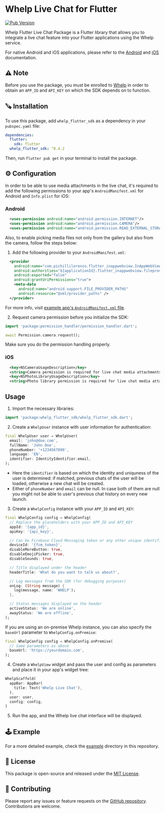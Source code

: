 # Whelp Live Chat for Flutter

[![Pub Version](https://img.shields.io/pub/v/whelp_flutter_sdk)](https://pub.dev/packages/whelp_flutter_sdk)

Whelp Flutter Live Chat Package is a Flutter library that allows you to integrate a live chat feature into your Flutter applications using the Whelp service.

For native Android and iOS applications, please refer to the <a href="https://github.com/Whelp-Inc/whelp-flutter-sdk/blob/main/doc/native_android.md" target="_blank">Android</a> and <a href="https://github.com/Whelp-Inc/whelp-flutter-sdk/blob/main/doc/native_ios.md">iOS</a> documentation.

## ⚠️ Note

Before you use the package, you must be enrolled to [Whelp](https://whelp.co) in order to obtain an `APP_ID` and `API_KEY` on which the SDK depends on to function. 

## 🪚 Installation

To use this package, add `whelp_flutter_sdk` as a dependency in your `pubspec.yaml` file:

```yaml
dependencies:
  flutter:
    sdk: flutter
  whelp_flutter_sdk: ^0.4.2
```

Then, run `flutter pub get` in your terminal to install the package.

## ⚙️ Configuration

In order to be able to use media attachments in the live chat, it's required to add the following permissions to your app's `AndroidManifest.xml` for Android and `Info.plist` for iOS:

### Android

```xml
  <uses-permission android:name="android.permission.INTERNET"/>
  <uses-permission android:name="android.permission.CAMERA"/>
  <uses-permission android:name="android.permission.READ_EXTERNAL_STORAGE"/>
```

Also, to enable picking media files not only from the gallery but also from the camera, follow the steps below:

1. Add the following provider to your `AndroidManifest.xml`:

```xml
  <provider 
    android:name="com.pichillilorenzo.flutter_inappwebview.InAppWebViewFileProvider" 
    android:authorities="${applicationId}.flutter_inappwebview.fileprovider"
    android:exported="false"
    android:grantUriPermissions="true">            
    <meta-data
      android:name="android.support.FILE_PROVIDER_PATHS"
      android:resource="@xml/provider_paths" />
  </provider>
```

For more info, visit [example app's `AndroidManifest.xml` file](https://github.com/Whelp-Inc/whelp-flutter-sdk/blob/main/example/android/app/src/main/AndroidManifest.xml).

2. Request camera permission before you initialize the SDK:

```dart
import 'package:permission_handler/permission_handler.dart';

await Permission.camera.request();
```

Make sure you do the permission handling properly.

### iOS

```xml
  <key>NSCameraUsageDescription</key>
  <string>Camera permission is required for live chat media attachments.</string>
  <key>NSPhotoLibraryUsageDescription</key>
  <string>Photo library permission is required for live chat media attachments.</string>
```

## Usage
1. Import the necessary libraries:

```dart 
import 'package:whelp_flutter_sdk/whelp_flutter_sdk.dart';
```

2. Create a `WhelpUser` instance with user information for authentication:
    
```dart
final WhelpUser user = WhelpUser(
  email: 'john@doe.com',
  fullName: 'John Doe',
  phoneNumber: '+1234567890',
  language: 'EN',
  identifier: IdentityIdentifier.email,
);
```

- Here the `identifier` is based on which the identity and uniquness of the user is determined: if matched, previous chats of the user will be loaded, otherwise a new chat will be created.  
- Either of `phoneNumber` and `email` can be null. In case both of them are null you might not be able to user's previous chat history on every new launch.

3. Create a `WhelpConfig` instance with your `APP_ID` and `API_KEY`:
    
```dart
final WhelpConfig config = WhelpConfig(
  // Replace the placeholders with your APP_ID and API_KEY
  appId: '{app_id}',
  apiKey: '{api_key}',

  // Can be Firebase Cloud Messaging token or any other unique identifier.
  deviceId: '{fcm_token}',
  disableMoreButton: true,
  disableEmojiPicker: true,
  disableSounds: true,

  // Title displayed under the header
  headerTitle: 'What do you want to talk us about?',

  // Log messages from the SDK (for debugging purposes)
  onLog: (String message) {
    log(message, name: 'WHELP');
  },

  // Status messages displayed on the header
  activeStatus: 'We are online',
  awayStatus: 'We are offline',
);
```

If you are using an on-premise Whelp instance, you can also specify the `baseUrl` parameter to `WhelpConfig.onPremise`:

```dart
final WhelpConfig config = WhelpConfig.onPremise(
  // Same parameters as above
  baseUrl: 'https://yourdomain.com',
);
```

4. Create a `WhelpView` widget and pass the user and config as parameters and place it in your app's widget tree:

```dart
WhelpScaffold(
  appBar: AppBar(
    title: Text('Whelp Live Chat'),
  ),
  user: user,
  config: config,
)
```

5. Run the app, and the Whelp live chat interface will be displayed.

## 🕹️ Example

For a more detailed example, check the <a href="https://github.com/Whelp-Inc/whelp-flutter-sdk/blob/main/example/lib/main.dart" target="_blank">example</a> directory in this repository.

## 📄 License
This package is open-source and released under the <a href="https://github.com/Whelp-Inc/whelp-flutter-sdk/blob/main/LICENSE" target="_blank">MIT License</a>.

## 🙏 Contributing

Please report any issues or feature requests on the <a href="https://github.com/Whelp-Inc/whelp-flutter-sdk" target="_blank">GitHub repository</a>. Contributions are welcome.
